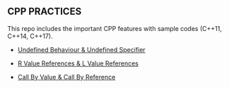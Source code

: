## CPP PRACTICES

This repo includes the important CPP features with sample codes (C++11, C++14, C++17).

- [Undefined Behaviour & Undefined Specifier](https://github.com/gefendioglu/Cpp_Practices/blob/master/03_Lesson/Undefined_Behaviour_Undefined_Specifier.md)

- [R Value References & L Value References](https://github.com/gefendioglu/Cpp_Practices/blob/master/03_Lesson/RValue_LValue_References.md)

- [Call By Value & Call By Reference](https://github.com/gefendioglu/Cpp_Practices/blob/master/03_Lesson/Call_By_Value_Call_By_Reference.md)


